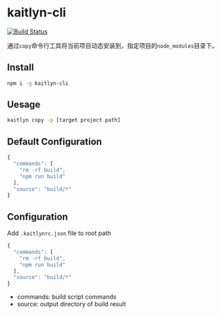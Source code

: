 # kaitlyn-cli 

[![Build Status](https://travis-ci.org/likai757/kaitlyn-cli.svg?branch=master)](https://travis-ci.org/likai757/kaitlyn-cli.svg?branch=master)

通过`copy`命令行工具将当前项目动态安装到，指定项目的`node_modules`目录下。

## Install
```bash
npm i -g kaitlyn-cli
```

## Uesage
```bash
kaitlyn copy -p [target project path]
```

## Default Configuration
```javascript
{
  "commands": [
    "rm -rf build",
    "npm run build"
  ],
  "source": "build/*"
}
```

## Configuration
Add `.kaitlynrc.json` file to root path
```javascript
{
  "commands": [
    "rm -rf build",
    "npm run build"
  ],
  "source": "build/*"
}
```
 - commands: build script commands
 - source: output directory of build result

